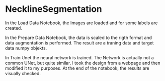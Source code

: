 # NecklineSegmentation

In the Load Data Notebook, the Images are loaded and for some labels are created.

In the Prepare Data Notebook, the data is scaled to the rigth format and data augmentation is performed. The result are a traning data and target data numpy objekts. 

In Train Unet the neural network is trained. The Network is actually not a common UNet, but quite similar. I took the design from a webpage and then modified it to my purposes. At the end of the notebook, the results are visually checked.

